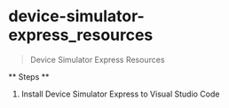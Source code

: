 # device-simulator-express_resources
> Device Simulator Express Resources

** Steps **
1. Install Device Simulator Express to Visual Studio Code